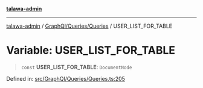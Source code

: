 [**talawa-admin**](../../../../README.md)

***

[talawa-admin](../../../../README.md) / [GraphQl/Queries/Queries](../README.md) / USER\_LIST\_FOR\_TABLE

# Variable: USER\_LIST\_FOR\_TABLE

> `const` **USER\_LIST\_FOR\_TABLE**: `DocumentNode`

Defined in: [src/GraphQl/Queries/Queries.ts:205](https://github.com/gautam-divyanshu/talawa-admin/blob/cfee07d9592eee1569f258baf49181c393e48f1b/src/GraphQl/Queries/Queries.ts#L205)
